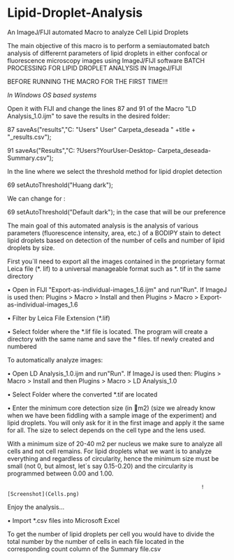 # Lipid-Droplet-Analysis
An ImageJ/FIJI automated Macro to analyze Cell Lipid Droplets

The main objective of this macro is to perform a semiautomated batch analysis of differernt parameters of lipid droplets in either confocal or fluorescence microscopy images using ImageJ/FIJI software
BATCH PROCESSING FOR LIPID DROPLET ANALYSIS IN ImageJ/FIJI



BEFORE RUNNING THE MACRO FOR THE FIRST TIME!!!

*In Windows OS based systems*

Open it with FIJI and change the lines  87 and 91 of the Macro "LD Analysis_1.0.ijm" to save the results in the desired folder:

87 saveAs("results","C: "Users" User" Carpeta_deseada " +title + "_results.csv");

91 saveAs("Results","C: ?Users?YourUser-Desktop- Carpeta_deseada-Summary.csv");

In the line where we select the threshold method for  lipid droplet detection

69 setAutoThreshold("Huang dark");

We can change for :

69 setAutoThreshold("Default dark"); in the case that will be our preference


The main goal of this automated analysis is the analysis of various parameters (fluorescence intensity, area, etc.) of a BODIPY stain to detect lipid droplets based on detection of the number of cells and number of lipid droplets  by size.

First you´ll need to export all the images contained in the proprietary format Leica  file  (*. lif) to a universal manageable  format such as *. tif  in the same directory

•	Open in FIJI  "Export-as-individual-images_1.6.ijm" and run"Run". If  ImageJ is used  then:  Plugins  > Macro >  Install and then  Plugins  > Macro >  Export-as-individual-images_1.6

•	Filter by Leica File Extension (*.lif)

 

•	Select folder where the *.lif file is located. The program will create a directory with the same name and save the *  files. tif  newly created  and numbered



To automatically analyze images:

•	Open LD Analysis_1.0.ijm and run"Run". If ImageJ  is used  then:  Plugins  > Macro >  Install and then  Plugins  > Macro > LD Analysis_1.0

•	Select Folder where the converted *.tif are located




•	Enter the minimum core detection size (in m2)  (size we already know when we have been fiddling with a sample image of the experiment) and lipid droplets. You will only ask for it in the first image and apply it the same for all. The size to select depends on the cell type and the lens used.

 

With a minimum size  of 20-40  m2 per nucleus we make sure to analyze all cells and not cell remains. For  lipid droplets what we want is to analyze everything and regardless of circularity, hence the minimum size must be small (not 0, but almost, let´s say 0.15-0.20) and the circularity is programmed between 0.00 and 1.00.

                                                                  ![Screenshot](Cells.png)

Enjoy the analysis...

•	Import *.csv files into Microsoft Excel

 
To get the number of lipid droplets  per cell you would have to divide the total number by the number of cells in each file located in the corresponding count column  of  the Summary file.csv


